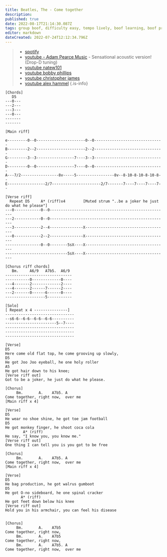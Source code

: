 ```yaml
---
title: Beatles, The - Come together
description: 
published: true
date: 2022-08-17T21:14:30.087Z
tags: group boof, difficulty easy, tempo lively, boof learning, boof priority
editor: markdown
dateCreated: 2022-07-24T12:12:34.796Z
---
```


> - [spotify](https://open.spotify.com/track/2EqlS6tkEnglzr7tkKAAYD?si=IxrexeflQhuDKxz6MQar8A)
> - [youtube - Adam Pearce Music](https://www.youtube.com/watch?v=Qd_irL83ZBI) - Sensational acoustic version! (Drop-D tuning)
> - [youtube natew101](https://www.youtube.com/watch?v=9kz_e2_nfcw&ab_channel=natew101)
> - [youtube bobby phillips](https://www.youtube.com/watch?v=UcznnoqkCig&ab_channel=BobbyPhillipps)
> - [youtube christopher james](https://www.youtube.com/watch?v=1sNkoyaZPfI&ab_channel=christopherjamesmus)
> - [youtube alex hammel](https://www.youtube.com/watch?v=0J8SoKIyJHs&ab_channel=AlexHamel)
{.is-info}

```
[Chords]
   D5 
---0---
---2---
---3---
---0---
-------
-------

[Main riff]

e---------0--0----------------------0--0-------------------------------
B---------2--2----------------------2--2-------------------------------
G---------3--3-----------------7----3--3-------------------------------
D---------0--0-----------------7----0--0-------------------------------
A---7/2-----------------8v-----5-----------------8v--8-10-8-10-8-10-8--
E-----------------2/7----------------------2/7-------7----7----7----7--

[Verse riff]
  Repeat D5     A* (riff)x4        [Muted strum "..be a joker he just do what he please"]
---0------------0--0-----------------------------------------------------
---2------------0--0-----------------------------------------------------
---3------------2--4---------------X-------------------------------------
---0------------2--2---------------X-------------------------------------
----------------0--0--------5sX----X-------------------------------------
----------------------------5sX----X-------------------------------------

[Chorus riff chords]
   Bm.     A6/9   A7b5.  A6/9
------------------------------
-----------0-------------0----
---4-------2-------------2----
---4-------2------7------2----
---2-------0------6------0----
------------------5-----------

[Solo]
[ Repeat x 4 ---------------]
-------------------------------
--s6-6--6-6--6-6--6-6----------
-----------------------5--7----
-------------------------------
-------------------------------
-------------------------------

[Verse]
D5
Here come old flat top, he come grooving up slowly,
D5
He got Joo Joo eyeball, he one holy roller
A5
He got hair down to his knee;
[Verse riff out]
Got to be a joker, he just do what he please.

[Chorus]
     Bm.       A.    A7b5. A
Come together, right now,  over me
[Main riff x 4]

[Verse]
D5
He wear no shoe shine, he got toe jam football
D5
He got monkey finger, he shoot coca cola
        A* (riff) 
He say, "I know you, you know me."
[Verse riff out]
One thing I can tell you is you got to be free 
 
[Chorus]
     Bm.       A.    A7b5. A
Come together, right now,  over me
[Main riff x 4]

[Verse] 
D5
He bag production, he got walrus gumboot
D5
He got O-no sideboard, he one spinal cracker
       A* (riff) 
He got feet down below his knee
[Verse riff out]
Hold you in his armchair, you can feel his disease
 
 
[Chorus]
     Bm.       A.    A7b5
Come together, right now,
     Bm.       A.    A7b5
Come together, right now,
     Bm.       A.    A7b5. A
Come together, right now,  over me
```



